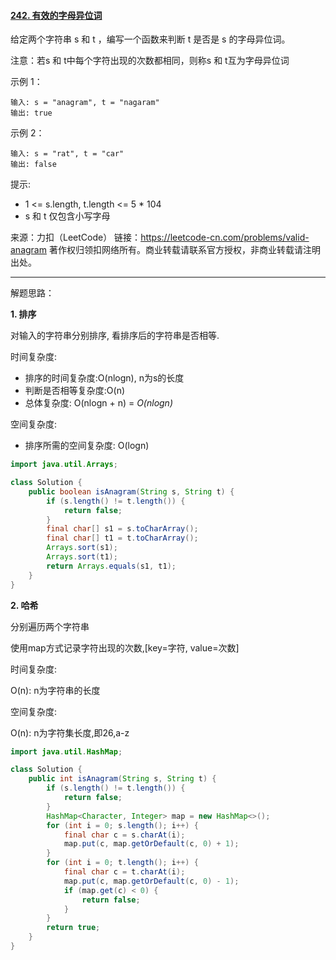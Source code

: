 #### [242. 有效的字母异位词](https://leetcode-cn.com/problems/valid-anagram/)

给定两个字符串 s 和 t ，编写一个函数来判断 t 是否是 s 的字母异位词。

注意：若s 和 t中每个字符出现的次数都相同，则称s 和 t互为字母异位词

示例 1：

```
输入: s = "anagram", t = "nagaram"
输出: true
```

示例 2：

```
输入: s = "rat", t = "car"
输出: false
```

提示:

- 1 <= s.length, t.length <= 5 * 104
- s 和 t 仅包含小写字母

来源：力扣（LeetCode） 链接：https://leetcode-cn.com/problems/valid-anagram
著作权归领扣网络所有。商业转载请联系官方授权，非商业转载请注明出处。

---

解题思路：

**1. 排序**

对输入的字符串分别排序, 看排序后的字符串是否相等.

时间复杂度:

- 排序的时间复杂度:O(nlogn), n为s的长度
- 判断是否相等复杂度:O(n)
- 总体复杂度: O(nlogn + n) = *O(nlogn)*

空间复杂度:

- 排序所需的空间复杂度: O(logn)

```Java
import java.util.Arrays;

class Solution {
    public boolean isAnagram(String s, String t) {
        if (s.length() != t.length()) {
            return false;
        }
        final char[] s1 = s.toCharArray();
        final char[] t1 = t.toCharArray();
        Arrays.sort(s1);
        Arrays.sort(t1);
        return Arrays.equals(s1, t1);
    }
}
```

**2. 哈希**

分别遍历两个字符串

使用map方式记录字符出现的次数,[key=字符, value=次数]

时间复杂度:

O(n): n为字符串的长度

空间复杂度:

O(n): n为字符集长度,即26,a-z

```Java
import java.util.HashMap;

class Solution {
    public int isAnagram(String s, String t) {
        if (s.length() != t.length()) {
            return false;
        }
        HashMap<Character, Integer> map = new HashMap<>();
        for (int i = 0; s.length(); i++) {
            final char c = s.charAt(i);
            map.put(c, map.getOrDefault(c, 0) + 1);
        }
        for (int i = 0; t.length(); i++) {
            final char c = t.charAt(i);
            map.put(c, map.getOrDefault(c, 0) - 1);
            if (map.get(c) < 0) {
                return false;
            }
        }
        return true;
    }
}
```

